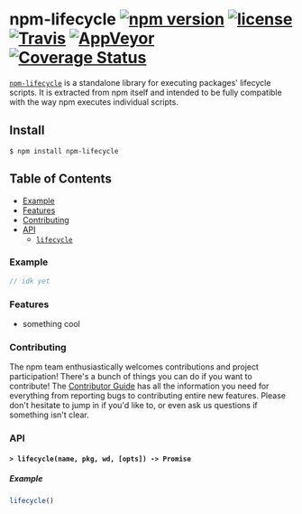 # npm-lifecycle [![npm version](https://img.shields.io/npm/v/npm-lifecycle.svg)](https://npm.im/npm-lifecycle) [![license](https://img.shields.io/npm/l/npm-lifecycle.svg)](https://npm.im/npm-lifecycle) [![Travis](https://img.shields.io/travis/npm/lifecycle.svg)](https://travis-ci.org/npm/lifecycle) [![AppVeyor](https://ci.appveyor.com/api/projects/status/github/npm/lifecycle?svg=true)](https://ci.appveyor.com/project/npm/lifecycle) [![Coverage Status](https://coveralls.io/repos/github/npm/lifecycle/badge.svg?branch=latest)](https://coveralls.io/github/npm/lifecycle?branch=latest)

[`npm-lifecycle`](https://github.com/npm/lifecycle) is a standalone library for
executing packages' lifecycle scripts. It is extracted from npm itself and
intended to be fully compatible with the way npm executes individual scripts.

## Install

`$ npm install npm-lifecycle`

## Table of Contents

* [Example](#example)
* [Features](#features)
* [Contributing](#contributing)
* [API](#api)
  * [`lifecycle`](#lifecycle)

### Example

```javascript
// idk yet
```

### Features

* something cool

### Contributing

The npm team enthusiastically welcomes contributions and project participation!
There's a bunch of things you can do if you want to contribute! The [Contributor
Guide](CONTRIBUTING.md) has all the information you need for everything from
reporting bugs to contributing entire new features. Please don't hesitate to
jump in if you'd like to, or even ask us questions if something isn't clear.

### API

#### <a name="lifecycle"></a> `> lifecycle(name, pkg, wd, [opts]) -> Promise`

##### Example

```javascript
lifecycle()
```
